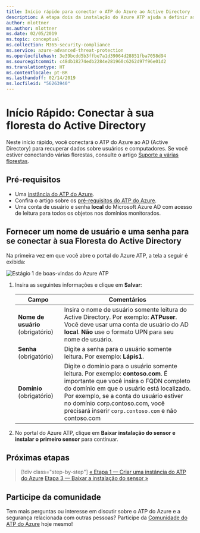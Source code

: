```yaml
---
title: Início rápido para conectar o ATP do Azure ao Active Directory | Microsoft Docs
description: A etapa dois da instalação do Azure ATP ajuda a definir as configurações de conectividade do domínio em seu serviço de nuvem do Azure ATP
author: mlottner
ms.author: mlottner
ms.date: 02/05/2019
ms.topic: conceptual
ms.collection: M365-security-compliance
ms.service: azure-advanced-threat-protection
ms.openlocfilehash: 3e39bcdd5b3ffbe7a1d39064d28851fba7058d94
ms.sourcegitcommit: c48db18274edb2284e281960c6262d97f96e01d2
ms.translationtype: HT
ms.contentlocale: pt-BR
ms.lasthandoff: 02/14/2019
ms.locfileid: "56263940"
---
```

# <a name="quickstart-connect-to-your-active-directory-forest"></a>Início Rápido: Conectar à sua floresta do Active Directory

Neste início rápido, você conectará o ATP do Azure ao AD (Active Directory) para recuperar dados sobre usuários e computadores. Se você estiver conectando várias florestas, consulte o artigo [Suporte a várias florestas](atp-multi-forest.md).

## <a name="prerequisites"></a>Pré-requisitos

- Uma [instância do ATP do Azure](install-atp-step1.md).
- Confira o artigo sobre os [pré-requisitos do ATP do Azure](atp-prerequisites.md).
- Uma conta de usuário e senha **local** do Microsoft Azure AD com acesso de leitura para todos os objetos nos domínios monitorados.

## <a name="provide-a-username-and-password-to-connect-to-your-active-directory-forest"></a>Fornecer um nome de usuário e uma senha para se conectar à sua Floresta do Active Directory

Na primeira vez em que você abre o portal do Azure ATP, a tela a seguir é exibida:

![Estágio 1 de boas-vindas do Azure ATP](media/directory-services.png)


1. Insira as seguintes informações e clique em **Salvar**:

    |Campo|Comentários|
    |---------|------------|
    |**Nome de usuário** (obrigatório)|Insira o nome de usuário somente leitura do Active Directory. Por exemplo: **ATPuser**.  Você deve usar uma conta de usuário do AD **local**. **Não** use o formato UPN para seu nome de usuário.|
    |**Senha** (obrigatório)|Digite a senha para o usuário somente leitura. Por exemplo: **Lápis1**.|
    |**Domínio** (obrigatório)|Digite o domínio para o usuário somente leitura. Por exemplo: **contoso.com**. É importante que você insira o FQDN completo do domínio em que o usuário está localizado. Por exemplo, se a conta do usuário estiver no domínio corp.contoso.com, você precisará inserir `corp.contoso.com` e não contoso.com|

2. No portal do Azure ATP, clique em **Baixar instalação do sensor e instalar o primeiro sensor** para continuar.


## <a name="next-steps"></a>Próximas etapas

> [!div class="step-by-step"]
> [« Etapa 1 — Criar uma instância do ATP do Azure](install-atp-step1.md)
> [Etapa 3 — Baixar a instalação do sensor »](install-atp-step3.md)

## <a name="join-the-community"></a>Participe da comunidade

Tem mais perguntas ou interesse em discutir sobre o ATP do Azure e a segurança relacionada com outras pessoas? Participe da [Comunidade do ATP do Azure](https://aka.ms/azureatpcommunity) hoje mesmo!
